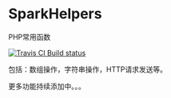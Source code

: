 # SparkHelpers
PHP常用函数

[![Travis CI Build status](https://travis-ci.org/SparkLee/SparkHelpers.svg?branch=master)](https://travis-ci.org/SparkLee/SparkHelpers)

包括：数组操作，字符串操作，HTTP请求发送等。

更多功能持续添加中。。。
